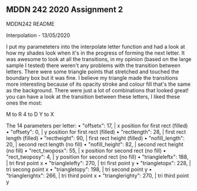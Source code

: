 ## MDDN 242 2020 Assignment 2

MDDN242 README

Interpolation - 13/05/2020

I put my parameteters into the interpolate letter function and had a look at how my shades look when it's in the progress of forming the next letter.
It was awesome to look at all the transitions, in my opinion (based on the large sample I tested) there weren't any problems with the transition between
letters. There were some triangle points that stretched and touched the boundary box but it was fine. I believe my triangle made the transitions more
interesting because of its opacity stroke and colour fill that's the same as the background. There were just a lot of combinations that looked great!
you can have a look at the transition between these letters, I liked these ones the most:

M to R
4 to D
Y to X


The 14 parameters per letter:
 • "offsetx": 17, | x position for first rect (filled)
 • "offsety": 0, | y position for first rect (filled)
 • "rectlength": 28, | first rect length (filled)
 • "rectheight": 90, | first rect height (filled)
 • "nofill_length": 20, | second rect length (no fill)
 • "nofill_height": 82, | second rect height (no fill)
 • "rect_twoposx": 55,  | x position for second rect (no fill)
 • "rect_twoposy": 4, | y position for second rect (no fill)
 • "triangleleftx": 188, | tri first point x
 • "trianglelefty": 270, | tri first point y
 • "triangletopx": 228, | tri secong point x
 • "triangletopy": 198, | tri second point y
 • "trianglerightx": 266, | tri third point x
 • "trianglerighty": 270, | tri third point y

